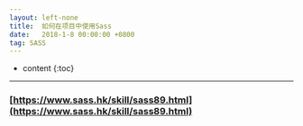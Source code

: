 ```yaml
---
layout: left-none
title:  如何在项目中使用Sass
date:   2018-1-8 00:00:00 +0800
tag: SASS
---
```

* content
{:toc}

<hr>


### [https://www.sass.hk/skill/sass89.html](https://www.sass.hk/skill/sass89.html)

